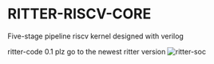 # RITTER-RISCV-CORE
Five-stage pipeline riscv kernel designed with verilog

ritter-code 0.1
plz go to the newest ritter version
![ritter-soc](https://github.com/tastynoob/ritter-soc)
